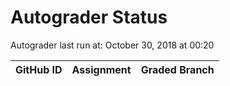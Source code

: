 # Autograder Status
Autograder last run at: October 30, 2018 at 00:20

| GitHub ID | Assignment | Graded Branch |
|-----------|------------|---------------|
